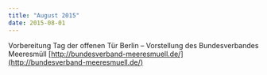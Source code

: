 ```yaml
---
title: "August 2015"
date: 2015-08-01
---
```


Vorbereitung Tag der offenen Tür Berlin – Vorstellung des Bundesverbandes Meeresmüll [http://bundesverband-meeresmuell.de/](http://bundesverband-meeresmuell.de/)
